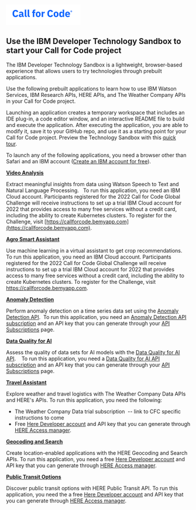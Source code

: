 ![Call for Code logo](images/call-for-code-1.png)

## Use the IBM Developer Technology Sandbox to start your Call for Code project

The IBM Developer Technology Sandbox is a lightweight, browser-based experience that allows users to try technologies through prebuilt applications.  


Use the following prebuilt applications to learn how to use IBM Watson Services, IBM Research APIs, HERE APIs, and The Weather Company APIs in your Call for Code project.  


Launching an application creates a temporary workspace that includes an IDE plug-in, a code editor window, and an interactive README file to build and execute the application. After executing the application, you are able to modify it, save it to your GitHub repo, and use it as a starting point for your Call for Code project. Preview the Technology Sandbox with this [quick tour](https://sandbox.run.developer.ibm.com/fonts/IBM%20Developer%20Technology%20Sandbox%20Quicktour.pdf).  


To launch any of the following applications, you need a browser other than Safari and an IBM account ([Create an IBM account for free](https://www.ibm.com/account/reg/us-en/signup?formid=urx-30292)).


**[Video Analysis](https://sandbox.run.developer.ibm.com/#/cpext/video-analysis)**

Extract meaningful insights from data using Watson Speech to Text and Natural Language Processing.  
To run this application, you need an IBM Cloud account. Participants registered for the 2022 Call for Code Global Challenge will receive instructions to set up a trial IBM Cloud account for 2022 that provides access to many free services without a credit card, including the ability to create Kubernetes clusters. To register for the Challenge, visit [https://callforcode.bemyapp.com](https://callforcode.bemyapp.com).


**[Agro Smart Assistant](https://sandbox.run.developer.ibm.com/#/paext/agro-smart-assistant)**

Use machine learning in a virtual assistant to get crop recommendations.  
To run this application, you need an IBM Cloud account. Participants registered for the 2022 Call for Code Global Challenge will receive instructions to set up a trial IBM Cloud account for 2022 that provides access to many free services without a credit card, including the ability to create Kubernetes clusters. To register for the Challenge, visit https://callforcode.bemyapp.com. 

**[Anomaly Detection](https://sandbox.run.developer.ibm.com/#/apiext/ai4industry--anomaly-detection-product)**

Perform anomaly detection on a time series data set using the [Anomaly Detection API](https://developer.ibm.com/learningpaths/get-started-anomaly-detection-api/). 
To run this application, you need an [Anomaly Detection API subscription](https://www.ibm.com/account/reg/us-en/subscribe?formid=urx-51009) and an API key that you can generate through your [API Subscriptions](https://developer.ibm.com/profile/myapis) page. 

**[Data Quality for AI](https://sandbox.run.developer.ibm.com/#/apiext/dataquality4ai--data-quality-for-ai)**

Assess the quality of data sets for AI models with the [Data Quality for AI API](https://developer.ibm.com/learningpaths/data-quality-ai-toolkit/).   
To run this application, you need a [Data Quality for AI API subscription](https://www.ibm.com/account/reg/us-en/subscribe?formid=urx-50307) and an API key that you can generate through your [API Subscriptions](https://developer.ibm.com/profile/myapis) page. 

**[Travel Assistant](https://sandbox.run.developer.ibm.com/#/cpext/weather-data-assistant-for-travel)**

Explore weather and travel logistics with The Weather Company Data APIs and HERE's APIs.
To run this application, you need the following:

* The Weather Company Data trial subscription  -- link to CFC specific instructions to come
* Free [Here Developer account](https://developer.here.com/?create=Freemium-Basic) and API key that you can generate through [HERE Access manager](https://platform.here.com/admin/apps?action=new-registration).  

**[Geocoding and Search](https://sandbox.run.developer.ibm.com/#/apiext/heremaps--geocoding-and-search-api-v7)**

Create location-enabled applications with the HERE Geocoding and Search APIs.
To run this application, you need a free [Here Developer account](https://developer.here.com/?create=Freemium-Basic) and API key that you can generate through [HERE Access manager](https://platform.here.com/admin/apps?action=new-registration).  

**[Public Transit Options](https://sandbox.run.developer.ibm.com/#/apiext/heremaps--here-public-transit-api)**

Discover public transit options with HERE Public Transit API.
To run this application, you need the a free [Here Developer account](https://developer.here.com/?create=Freemium-Basic) and API key that you can generate through [HERE Access manager](https://platform.here.com/admin/apps?action=new-registration).  
